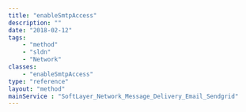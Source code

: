 ```yaml
---
title: "enableSmtpAccess"
description: ""
date: "2018-02-12"
tags:
    - "method"
    - "sldn"
    - "Network"
classes:
    - "enableSmtpAccess"
type: "reference"
layout: "method"
mainService : "SoftLayer_Network_Message_Delivery_Email_Sendgrid"
---
```

